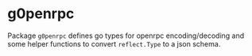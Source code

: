 # g0penrpc

Package `g0penrpc` defines go types for openrpc encoding/decoding and some helper functions to convert `reflect.Type` to a json schema.